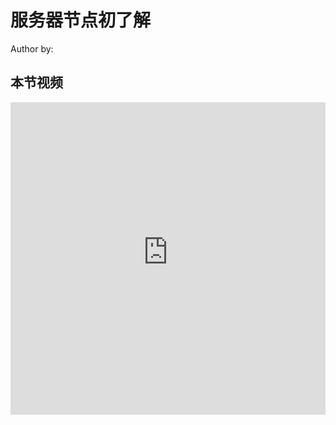 <!--Copyright © ZOMI 适用于[License](https://github.com/Infrasys-AI/AIInfra)版权许可-->

# 服务器节点初了解

Author by: 

## 本节视频

<html>
<iframe src="https:&danmaku=0&t=30&autoplay=0" width="100%" height="500" scrolling="no" border="0" frameborder="no" framespacing="0" allowfullscreen="true"> </iframe>
</html>
